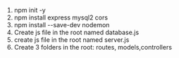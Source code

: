 1. npm init -y
2. npm install express mysql2 cors
3. npm install --save-dev nodemon
4. Create js file in the root named database.js
5. create js file in the root named server.js
6. Create 3 folders in the root: routes, models,controllers